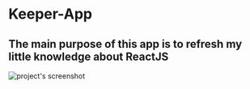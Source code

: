 # Keeper-App
## The main purpose of this app is to refresh my little knowledge about ReactJS
![project's screenshot](.../public/assets/img/2021-09-24_182456.png)